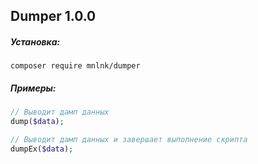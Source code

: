 ## Dumper 1.0.0

##### Установка:

```
composer require mnlnk/dumper
```

##### Примеры:

```php
// Выводит дамп данных
dump($data);
```

```php
// Выводит дамп данных и завершает выполнение скрипта
dumpEx($data);
```
